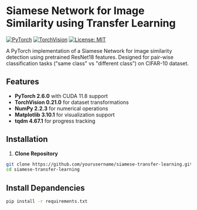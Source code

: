 # Siamese Network for Image Similarity using Transfer Learning

[![PyTorch](https://img.shields.io/badge/PyTorch-2.6.0-%23EE4C2C.svg)](https://pytorch.org/)
[![TorchVision](https://img.shields.io/badge/TorchVision-0.21.0-%23EE4C2C.svg)](https://pytorch.org/vision/stable/index.html)
[![License: MIT](https://img.shields.io/badge/License-MIT-yellow.svg)](https://opensource.org/licenses/MIT)

A PyTorch implementation of a Siamese Network for image similarity detection using pretrained ResNet18 features. Designed for pair-wise classification tasks ("same class" vs "different class") on CIFAR-10 dataset.

## Features

- **PyTorch 2.6.0** with CUDA 11.8 support
- **TorchVision 0.21.0** for dataset transformations
- **NumPy 2.2.3** for numerical operations
- **Matplotlib 3.10.1** for visualization support
- **tqdm 4.67.1** for progress tracking

## Installation

1. **Clone Repository**
```bash
git clone https://github.com/yourusername/siamese-transfer-learning.git
cd siamese-transfer-learning
```

## Install Depandencies
```bash
pip install -r requirements.txt
```
